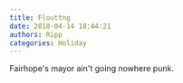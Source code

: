 ```yaml
---
title: Flouttng
date: 2018-04-14 18:44:21
authors: Ripp
categories: Holiday
---
```


 Fairhope's mayor ain't going nowhere punk.